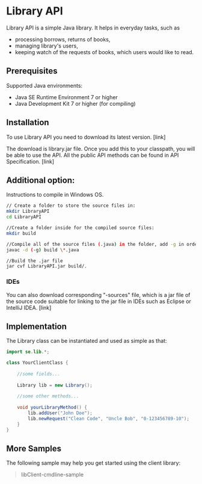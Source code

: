 # Library API
Library API is a simple Java library.
It helps in everyday tasks, such as 
- processing borrows, returns of books, 
- managing library's users,
- keeping watch of the requests of books, which users would like to read.

## Prerequisites 
Supported Java environments:
- Java SE Runtime Environment 7 or higher
- Java Development Kit 7 or higher (for compiling)

## Installation
To use Library API you need to download its latest version. [link] 

The download is library.jar file. Once you add this to your classpath, you will be able to use the API. All the public API methods can be found in API Specification. [link]

## Additional option:
Instructions to compile in Windows OS.
```sh
// Create a folder to store the source files in:  
mkdir LibraryAPI  
cd LibraryAPI  

//Create a folder inside for the compiled source files:  
mkdir build  

//Compile all of the source files (.java) in the folder, add -g in order to compile with debug info:  
javac -d (-g) build \*.java  

//Build the .jar file  
jar cvf LibraryAPI.jar build/.  
```

 
### IDEs
You can also download corresponding "-sources" file, which is a jar file of the source code suitable for linking to the jar file in IDEs such as Eclipse or IntelliJ IDEA. [link]

## Implementation
The Library class can be instantiated and used as simple as that:

```java
import se.lib.*;

class YourClientClass {
    
    //some fields...
    
    Library lib = new Library();
    
    //some other methods...
    
    void yourLibraryMethod() {
        lib.addUser("John Doe");
        lib.newRequest("Clean Code", "Uncle Bob", "0-123456789-10");
    }
}
```

## More Samples
The following sample may help you get started using the client library:
>libClient-cmdline-sample
